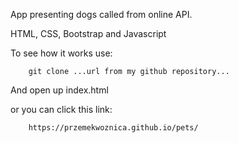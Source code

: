 App presenting dogs called from online API.

HTML, CSS, Bootstrap and Javascript

To see how it works use:

        git clone ...url from my github repository...

And open up index.html 

or you can click this link: 

        https://przemekwoznica.github.io/pets/
